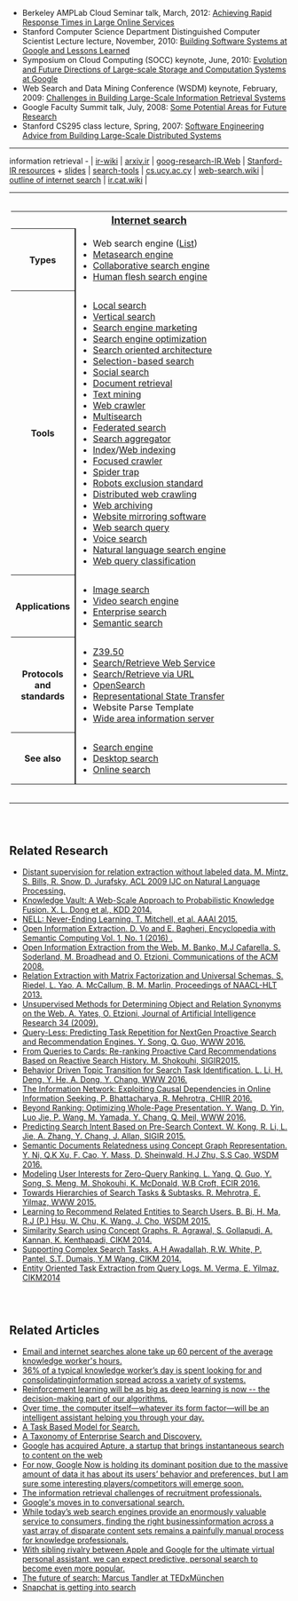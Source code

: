 
<ul>
                <li>Berkeley AMPLab Cloud Seminar talk, March, 2012: <a href=
                "https://research.google.com/people/jeff/latency.html">Achieving Rapid Response Times in Large Online
                Services</a>
                </li>
                <li>Stanford Computer Science Department Distinguished Computer Scientist Lecture
                lecture, November, 2010: <a href="https://research.google.com/people/jeff/Stanford-DL-Nov-2010.pdf">Building
                Software Systems at Google and Lessons Learned</a>
                </li>
                <li>Symposium on Cloud Computing (SOCC) keynote, June, 2010: <a href=
                "https://research.google.com/people/jeff/SOCC2010-keynote.html">Evolution and Future Directions of Large-scale
                Storage and Computation Systems at Google</a>
                </li>
                <li>Web Search and Data Mining Conference (WSDM) keynote, February, 2009:
                  <a href="https://research.google.com/people/jeff/WSDM2009-keynote.html">Challenges in Building Large-Scale
                  Information Retrieval Systems</a><br>
                </li>
                <li>Google Faculty Summit talk, July, 2008: <a href=
                "https://research.google.com/people/jeff/google-faculty-summit-july-2008.pdf">Some Potential Areas for Future
                Research</a>
                </li>
                <li>Stanford CS295 class lecture, Spring, 2007: <a href=
                "https://research.google.com/people/jeff/stanford-295-talk.pdf">Software Engineering Advice from Building
                Large-Scale Distributed Systems</a>
                </li>
              </ul>


--------------------


information retrieval - | [ir-wiki](https://en.wikipedia.org/wiki/Information_retrieval) | [arxiv.ir](https://arxiv.org/list/cs.IR/recent) | [goog-research-IR.Web](https://research.google.com/pubs/InformationRetrievalandtheWeb.html) | [Stanford-IR resources](https://nlp.stanford.edu/IR-book/information-retrieval.html) + [slides](https://nlp.stanford.edu/IR-book/newslides.html) | [search-tools](http://www.searchtools.com/info/index.html) | [cs.ucy.ac.cy](http://www.cs.ucy.ac.cy/courses/EPL660/resources.html) | [web-search.wiki](https://en.wikipedia.org/wiki/Web_search_engine) | [outline of internet search](https://github.com/gopala-kr/summary/tree/master/information-retrieval) | [ir.cat.wiki](https://en.wikipedia.org/wiki/Category:Information_retrieval) |


---------------------

<div role="navigation" class="navbox" aria-labelledby="Internet_search" style="padding:3px">
<table class="nowraplinks collapsible autocollapse navbox-inner" style="border-spacing:0;background:transparent;color:inherit">
<tr>
<th scope="col" class="navbox-title" colspan="2">
<div class="plainlinks hlist navbar mini">
</div>
<div id="Internet_search" style="font-size:114%;margin:0 4em"><a href="https://en.wikipedia.org/wiki/Internet_search" class="mw-redirect" title="Internet search">Internet search</a></div>
</th>
</tr>
<tr>
<th scope="row" class="navbox-group" style="width:1%">Types</th>
<td class="navbox-list navbox-odd hlist" style="text-align:left;border-left-width:2px;border-left-style:solid;width:100%;padding:0px">
<div style="padding:0em 0.25em">
<ul>
<li><a class="mw-selflink selflink">Web search engine</a> (<a href="https://en.wikipedia.org/wiki/List_of_search_engines" title="List of search engines">List</a>)</li>
<li><a href="https://en.wikipedia.org/wiki/Metasearch_engine" title="Metasearch engine">Metasearch engine</a></li>
<li><a href="https://en.wikipedia.org/wiki/Collaborative_search_engine" title="Collaborative search engine">Collaborative search engine</a></li>
<li><a href="https://en.wikipedia.org/wiki/Human_flesh_search_engine" title="Human flesh search engine">Human flesh search engine</a></li>
</ul>
</div>
</td>
</tr>
<tr>
<th scope="row" class="navbox-group" style="width:1%">Tools</th>
<td class="navbox-list navbox-even hlist" style="text-align:left;border-left-width:2px;border-left-style:solid;width:100%;padding:0px">
<div style="padding:0em 0.25em">
<ul>
<li><a href="https://en.wikipedia.org/wiki/Local_search_(Internet)" title="Local search (Internet)">Local search</a></li>
<li><a href="https://en.wikipedia.org/wiki/Vertical_search" title="Vertical search">Vertical search</a></li>
<li><a href="https://en.wikipedia.org/wiki/Search_engine_marketing" title="Search engine marketing">Search engine marketing</a></li>
<li><a href="https://en.wikipedia.org/wiki/Search_engine_optimization" title="Search engine optimization">Search engine optimization</a></li>
<li><a href="https://en.wikipedia.org/wiki/Search_oriented_architecture" class="mw-redirect" title="Search oriented architecture">Search oriented architecture</a></li>
<li><a href="https://en.wikipedia.org/wiki/Selection-based_search" title="Selection-based search">Selection-based search</a></li>
<li><a href="https://en.wikipedia.org/wiki/Social_search" title="Social search">Social search</a></li>
<li><a href="https://en.wikipedia.org/wiki/Document_retrieval" title="Document retrieval">Document retrieval</a></li>
<li><a href="https://en.wikipedia.org/wiki/Text_mining" title="Text mining">Text mining</a></li>
<li><a href="https://en.wikipedia.org/wiki/Web_crawler" title="Web crawler">Web crawler</a></li>
<li><a href="https://en.wikipedia.org/wiki/Multisearch" title="Multisearch">Multisearch</a></li>
<li><a href="https://en.wikipedia.org/wiki/Federated_search" title="Federated search">Federated search</a></li>
<li><a href="https://en.wikipedia.org/wiki/Search_aggregator" title="Search aggregator">Search aggregator</a></li>
<li><a href="https://en.wikipedia.org/wiki/Index_(search_engine)" class="mw-redirect" title="Index (search engine)">Index</a>/<a href="https://en.wikipedia.org/wiki/Web_indexing" title="Web indexing">Web indexing</a></li>
<li><a href="https://en.wikipedia.org/wiki/Focused_crawler" title="Focused crawler">Focused crawler</a></li>
<li><a href="https://en.wikipedia.org/wiki/Spider_trap" title="Spider trap">Spider trap</a></li>
<li><a href="https://en.wikipedia.org/wiki/Robots_exclusion_standard" title="Robots exclusion standard">Robots exclusion standard</a></li>
<li><a href="https://en.wikipedia.org/wiki/Distributed_web_crawling" title="Distributed web crawling">Distributed web crawling</a></li>
<li><a href="https://en.wikipedia.org/wiki/Web_archiving" title="Web archiving">Web archiving</a></li>
<li><a href="https://en.wikipedia.org/wiki/Website_mirroring_software" class="mw-redirect" title="Website mirroring software">Website mirroring software</a></li>
<li><a href="https://en.wikipedia.org/wiki/Web_search_query" title="Web search query">Web search query</a></li>
<li><a href="https://en.wikipedia.org/wiki/Voice_search" title="Voice search">Voice search</a></li>
<li><a href="https://en.wikipedia.org/wiki/Natural_language_search_engine" class="mw-redirect" title="Natural language search engine">Natural language search engine</a></li>
<li><a href="https://en.wikipedia.org/wiki/Web_query_classification" title="Web query classification">Web query classification</a></li>
</ul>
</div>
</td>
</tr>
<tr>
<th scope="row" class="navbox-group" style="width:1%">Applications</th>
<td class="navbox-list navbox-odd hlist" style="text-align:left;border-left-width:2px;border-left-style:solid;width:100%;padding:0px">
<div style="padding:0em 0.25em">
<ul>
<li><a href="https://en.wikipedia.org/wiki/Image_retrieval" title="Image retrieval">Image search</a></li>
<li><a href="https://en.wikipedia.org/wiki/Video_search_engine" title="Video search engine">Video search engine</a></li>
<li><a href="https://en.wikipedia.org/wiki/Enterprise_search" title="Enterprise search">Enterprise search</a></li>
<li><a href="https://en.wikipedia.org/wiki/Semantic_search" title="Semantic search">Semantic search</a></li>
</ul>
</div>
</td>
</tr>
<tr>
<th scope="row" class="navbox-group" style="width:1%">Protocols<br />
and standards</th>
<td class="navbox-list navbox-even hlist" style="text-align:left;border-left-width:2px;border-left-style:solid;width:100%;padding:0px">
<div style="padding:0em 0.25em">
<ul>
<li><a href="https://en.wikipedia.org/wiki/Z39.50" title="Z39.50">Z39.50</a></li>
<li><a href="https://en.wikipedia.org/wiki/Search/Retrieve_Web_Service" title="Search/Retrieve Web Service">Search/Retrieve Web Service</a></li>
<li><a href="https://en.wikipedia.org/wiki/Search/Retrieve_via_URL" title="Search/Retrieve via URL">Search/Retrieve via URL</a></li>
<li><a href="https://en.wikipedia.org/wiki/OpenSearch" title="OpenSearch">OpenSearch</a></li>
<li><a href="https://en.wikipedia.org/wiki/Representational_State_Transfer" class="mw-redirect" title="Representational State Transfer">Representational State Transfer</a></li>
<li>Website Parse Template</li>
<li><a href="https://en.wikipedia.org/wiki/Wide_area_information_server" title="Wide area information server">Wide area information server</a></li>
</ul>
</div>
</td>
</tr>
<tr>
<th scope="row" class="navbox-group" style="width:1%">See also</th>
<td class="navbox-list navbox-odd hlist" style="text-align:left;border-left-width:2px;border-left-style:solid;width:100%;padding:0px">
<div style="padding:0em 0.25em">
<ul>
<li><a href="https://en.wikipedia.org/wiki/Search_engine_(computing)" title="Search engine (computing)">Search engine</a></li>
<li><a href="https://en.wikipedia.org/wiki/Desktop_search" title="Desktop search">Desktop search</a></li>
<li><a href="https://en.wikipedia.org/wiki/Online_search" title="Online search">Online search</a></li>
</ul>
</div>
</td>
</tr>
</table>
</div>

------------------------------
<section style="padding-top:30px;">
        <h1>Related Research</h1>
        <ul>
            <li><a href="https://web.stanford.edu/~jurafsky/mintz.pdf" target="_blank">Distant supervision for relation extraction without labeled data. M. Mintz, S. Bills, R. Snow, D. Jurafsky, ACL 2009 IJC on Natural Language Processing.</a></li>
            <li><a href="https://www.google.co.uk/url?sa=t&rct=j&q=&esrc=s&source=web&cd=1&cad=rja&uact=8&ved=0ahUKEwj9iLGd9ZjPAhXILMAKHU-MBToQFgghMAA&url=https%3A%2F%2Fwww.cs.ubc.ca%2F~murphyk%2FPapers%2Fkv-kdd14.pdf&usg=AFQjCNHK9yXGY_uR3pSY37iSTZ_LICRI4A&sig2=FBUZRFekxOzjQ3cD6rkRlw" target="_blank">Knowledge Vault: A Web-Scale Approach to Probabilistic Knowledge Fusion. X. L. Dong et al., KDD 2014.</a></li>
            <li><a href="https://www.google.co.uk/url?sa=t&rct=j&q=&esrc=s&source=web&cd=8&cad=rja&uact=8&ved=0ahUKEwipn_2k9ZjPAhVLCsAKHfK_DJkQFghCMAc&url=http%3A%2F%2Fwww.cs.cmu.edu%2F~xinleic%2Fpapers%2Faaai15.pdf&usg=AFQjCNHyvpVY2NdftEelLsTtmLKkXRJ80A&sig2=FGF5xqfS37AreWwHY3Kz3w&bvm=bv.133178914,d.ZGg" target="_blank">NELL: Never-Ending Learning. T. Mitchell, et al. AAAI 2015.</a></li>
            <li><a href="https://www.google.co.uk/url?sa=t&rct=j&q=&esrc=s&source=web&cd=1&cad=rja&uact=8&ved=0ahUKEwjPiput9ZjPAhUlJ8AKHXa5CFYQFgghMAA&url=https%3A%2F%2Fhomes.cs.washington.edu%2F~soderlan%2FOpenIE-ijcai07.pdf&usg=AFQjCNGVCuMUf68qtaKVwm0Jy8EjdSXWMQ&sig2=1N_YZ9FZzgQkvdz02bdWmQ&bvm=bv.133178914,d.ZGg" target="_blank">Open Information Extraction. D. Vo and E. Bagheri, Encyclopedia with Semantic Computing Vol. 1, No. 1 (2016) .</a></li>
            <li><a href="https://www.google.co.uk/url?sa=t&rct=j&q=&esrc=s&source=web&cd=1&cad=rja&uact=8&ved=0ahUKEwjppumz9ZjPAhVEJsAKHa5QA_UQFggjMAA&url=https%3A%2F%2Fhomes.cs.washington.edu%2F~soderlan%2FOpenIE-ijcai07.pdf&usg=AFQjCNGVCuMUf68qtaKVwm0Jy8EjdSXWMQ&sig2=RcWmbABnPvnAZ0LGkXhyxA" target="_blank">Open Information Extraction from the Web. M. Banko, M.J Cafarella, S. Soderland, M. Broadhead and O. Etzioni, Communications of the ACM 2008.</a></li>
            <li><a href="https://www.google.co.uk/url?sa=t&rct=j&q=&esrc=s&source=web&cd=1&cad=rja&uact=8&ved=0ahUKEwjwlNW59ZjPAhUkJ8AKHeq6DysQFggfMAA&url=http%3A%2F%2Fwww.aclweb.org%2Fanthology%2FN13-1008&usg=AFQjCNE6X5kKFngOdzBgsWjdf8kUpC77YQ&sig2=BEyjBNpTii_tj_1lg3VCLQ&bvm=bv.133178914,d.ZGg" target="_blank">Relation Extraction with Matrix Factorization and Universal Schemas. S. Riedel, L. Yao, A. McCallum, B. M. Marlin, Proceedings of NAACL-HLT 2013.</a></li>
            <li><a href="https://www.google.co.uk/url?sa=t&rct=j&q=&esrc=s&source=web&cd=1&cad=rja&uact=8&ved=0ahUKEwi_w4HA9ZjPAhXKLsAKHQiSC2cQFggfMAA&url=https%3A%2F%2Fwww.jair.org%2Fmedia%2F2772%2Flive-2772-4325-jair.ps&usg=AFQjCNFnwikunQtn5RWMv1jKSG5M-AwTBA&sig2=QPoMIKa9lGYAdtk839bhyA&bvm=bv.133178914,d.ZGg" target="_blank">Unsupervised Methods for Determining Object and Relation Synonyms on the Web. A. Yates, O. Etzioni, Journal of Artificial Intelligence Research 34 (2009).</a></li>
            <li><a href="https://www.google.co.uk/url?sa=t&rct=j&q=&esrc=s&source=web&cd=1&cad=rja&uact=8&ved=0ahUKEwjNx-LH9ZjPAhVTGsAKHS7DBdYQFggcMAA&url=http%3A%2F%2Fwww2016.net%2Fproceedings%2Fproceedings%2Fp543.pdf&usg=AFQjCNGTeI3CxAJ6Nys_DcsnKTba_f06qg&sig2=DvXS8U6lBOKeoXDMHUeTNw&bvm=bv.133178914,d.ZGg" target="_blank">Query-Less: Predicting Task Repetition for NextGen Proactive Search and Recommendation Engines. Y. Song, Q. Guo, WWW 2016.</a></li>
            <li><a href="https://www.microsoft.com/en-us/research/publication/from-queries-to-cards-re-ranking-proactive-card-recommendations-based-on-reactive-search-history/" target="_blank">From Queries to Cards: Re-ranking Proactive Card Recommendations Based on Reactive Search History. M. Shokouhi, SIGIR2015.</a></li>
            <li><a href="http://www2016.net/proceedings/proceedings/p555.pdf" target="_blank">Behavior Driven Topic Transition for Search Task Identification. L. Li, H. Deng, Y. He, A. Dong, Y. Chang, WWW 2016.</a></li>
            <li><a href="http://dl.acm.org/citation.cfm?id=2854974&CFID=656706808&CFTOKEN=57924291" target="_blank">The Information Network: Exploiting Causal Dependencies in Online Information Seeking. P. Bhattacharya, R. Mehrotra, CHIIR 2016.</a></li>
            <li><a href="http://www-personal.umich.edu/~raywang/pub/wsdm402-wang.pdf" target="_blank">Beyond Ranking: Optimizing Whole-Page Presentation. Y. Wang, D. Yin, Luo Jie, P. Wang, M. Yamada, Y. Chang, Q. Meil, WWW 2016.</a></li>
            <li><a href="http://web.engr.illinois.edu/~lzhang74/papers/pre_search.pdf" target="_blank">Predicting Search Intent Based on Pre-Search Context. W. Kong, R. Li, L. Jie, A. Zhang, Y. Chang, J. Allan, SIGIR 2015.</a></li>
            <li><a href="http://dl.acm.org/citation.cfm?id=2835801" target="_blank">Semantic Documents Relatedness using Concept Graph Representation. Y. Ni, Q.K Xu, F. Cao, Y. Mass, D. Sheinwald, H.J Zhu, S.S Cao, WSDM 2016.</a></li>
            <li><a href="https://www.microsoft.com/en-us/research/wp-content/uploads/2016/04/ECIR16-ProactiveRanking-cameraready01042016.pdf" target="_blank">Modeling User Interests for Zero-Query Ranking. L. Yang, Q. Guo, Y. Song, S. Meng, M. Shokouhi, K. McDonald, W.B Croft, ECIR 2016.</a></li>
            <li><a href="http://www.www2015.it/documents/proceedings/companion/p73.pdf" target="_blank">Towards Hierarchies of Search Tasks & Subtasks. R. Mehrotra, E. Yilmaz, WWW 2015.</a></li>
            <li><a href="http://www.dc.fi.udc.es/~roi/publications/iswc2013a.pdf" target="_blank">Learning to Recommend Related Entities to Search Users. B. Bi, H. Ma, R.J (P.) Hsu, W. Chu, K. Wang, J. Cho, WSDM 2015.</a></li>
            <li><a href="http://dl.acm.org/citation.cfm?id=2661995" target="_blank">Similarity Search using Concept Graphs. R. Agrawal, S. Gollapudi, A. Kannan, K. Kenthapadi, CIKM 2014.</a></li>
            <li><a href="http://research.microsoft.com/en-us/um/people/sdumais/CIKM2014-HassanEtAl.pdf" target="_blank">Supporting Complex Search Tasks. A.H Awadallah, R.W. White, P. Pantel, S.T. Dumais, Y.M Wang, CIKM 2014.</a></li>
            <li><a href="http://dl.acm.org/citation.cfm?id=2662076" target="_blank">Entity Oriented Task Extraction from Query Logs. M. Verma, E. Yilmaz, CIKM2014</a></li>
        </ul>
    </section>
<section style="padding-top:30px;">
        <h1>Related Articles</h1>
        <ul>
            <li><a href="http://theweek.com/articles/616267/5-sciencebacked-tips-managing-time" target="_blank">Email and internet searches alone take up 60 percent of the average knowledge worker's hours.</a></li>
            <li><a href="http://www.bobsguide.com/guide/news/2015/Dec/4/in-search-of-analyst-productivity/" target="_blank">36% of a typical knowledge worker’s day is spent looking for and consolidatinginformation spread across a variety of systems.</a></li>
            <li><a href="http://www.wired.co.uk/magazine/archive/2015/07/features/deepmind/viewall" target="_blank">Reinforcement learning will be as big as deep learning is now -- the decision-making part of our algorithms.</a></li>
            <li><a href="https://googleblog.blogspot.co.uk/2016/04/this-years-founders-letter.html" target="_blank">Over time, the computer itself—whatever its form factor—will be an intelligent assistant helping you through your day.</a></li>
            <li><a href="https://isquared.wordpress.com/2011/12/13/a-task-based-model-of-search/" target="_blank">A Task Based Model for Search.</a></li>
            <li><a href="https://isquared.wordpress.com/2011/11/02/a-taxonomy-of-enterprise-search-and-discovery/" target="_blank">A Taxonomy of Enterprise Search and Discovery.</a></li>
            <li><a href="http://techcrunch.com/2011/11/10/google-buys-contextual-rich-news-browsing-startup-apture-to-beef-up-chrome/" target="_blank">Google has acquired Apture, a startup that brings instantaneous search to content on the web</a></li>
            <li><a href="http://searchengineland.com/smx-coverage-google-now-microsoft-cortana-predictive-search-world-232892" target="_blank">For now, Google Now is holding its dominant position due to the massive amount of data it has about its users’ behavior and preferences, but I am sure some interesting players/competitors will emerge soon.</a></li>
            <li><a href="https://isquared.wordpress.com/2016/04/12/searching-for-talent-the-information-retrieval-challenges-of-recruitment-professionals-part-3/" target="_blank">The information retrieval challenges of recruitment professionals.</a></li>
            <li><a href="http://searchengineland.com/googles-impressive-conversational-search-goes-live-on-chrome-160445" target="_blank">Google's moves in to conversational search.</a></li>
            <li><a href="https://www.pehub.com/2016/03/alphasense-raises-33-mln/" target="_blank">While today’s web search engines provide an enormously valuable service to consumers, finding the right businessinformation across a vast array of disparate content sets remains a painfully manual process for knowledge professionals.</a></li>
            <li><a href="http://www.wordstream.com/blog/ws/2013/06/24/predictive-search" target="_blank">With sibling rivalry between Apple and Google for the ultimate virtual personal assistant, we can expect predictive, personal search to become even more popular.</a></li>
            <li><a href="https://www.youtube.com/watch?v=Fa4jQIW2etI&feature=youtu.be" target="_blank">The future of search: Marcus Tandler at TEDxMünchen</a></li>
            <li><a href="https://techcrunch.com/2016/08/15/snapsearch/" target="_blank">Snapchat is getting into search</a></li>
        </ul>
    </section>
